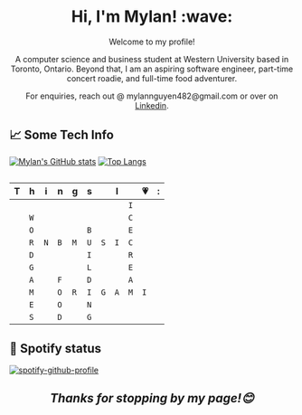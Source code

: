 <h1 align='center'> Hi, I'm Mylan! :wave:</h1>
<p align='center'>
Welcome to my profile!
</p>
<p align='center'>
A computer science and business student at Western University based in Toronto, Ontario. Beyond that, I am an aspiring software engineer, part-time concert roadie, and full-time food adventurer.
</p>
<p align='center'>For enquiries, reach out @ mylannguyen482@gmail.com or over on <a href="https://www.linkedin.com/in/mylan-nguyen/">Linkedin</a>.</p>

## &#x1f4c8; Some Tech Info

[![Mylan's GitHub stats](https://github-readme-stats.vercel.app/api?username=mylan-nguyen)](https://github.com/mylan-nguyen/github-readme-stats)
[![Top Langs](https://github-readme-stats.vercel.app/api/top-langs/?username=mylan-nguyen&layout=donut)](https://github.com/mylan-nguyen/github-readme-stats)

##

|T|h|i|n|g|s||I||💗|:|
| - | - | - | - | - | - | - | - | - | - | - |
| | | | | | | | |`I`| | |
| |`W`| | | | | | |`C`| | |
| |`O`| | | |`B`| | |`E`| | |
| |`R`|`N`|`B`|`M`|`U`|`S`|`I`|`C`| | | 
| |`D`| | | |`I`| | |`R`| | |
| |`G`| | | |`L`| | |`E`| | |
| |`A`| |`F`| |`D`| | |`A`| | |
| |`M`| |`O`|`R`|`I`|`G`|`A`|`M`|`I`| |
| |`E`| |`O`| |`N`| | | | | |
| |`S`| |`D`| |`G`| | | | | |

## 🎵 Spotify status

[![spotify-github-profile](https://spotify-github-profile.vercel.app/api/view?uid=g76ton15ztvea4ehyypqpow1o&cover_image=true&theme=default)](https://github.com/mylan-nguyen/spotify-github-profile)


<h2 align='center'><i>Thanks for stopping by my page!😊</i></h1>
